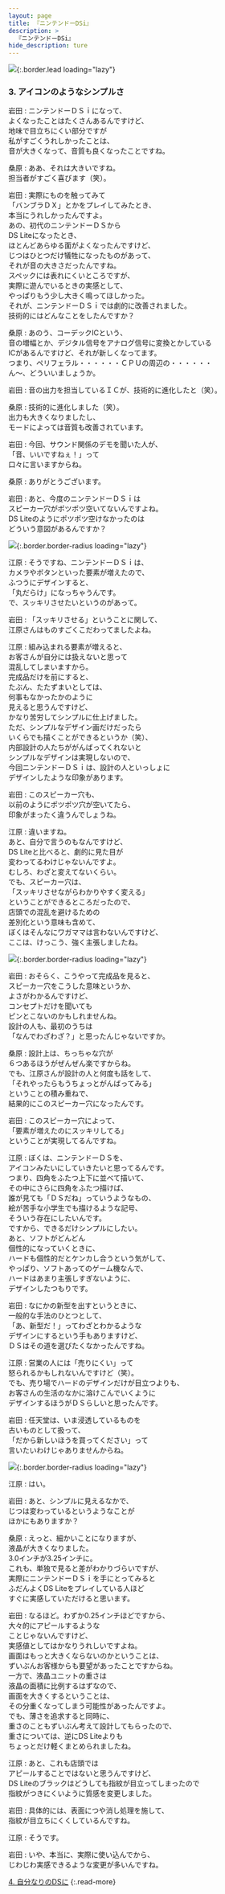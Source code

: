 ```yaml
---
layout: page
title: 『ニンテンドーDSi』
description: >
  『ニンテンドーDSi』
hide_description: ture
---
```


![](/others/interviews/jp/nds/dsi/vol1/img/mainvisual3.jpg){:.border.lead loading="lazy"}

### 3. アイコンのようなシンプルさ

岩田
: ニンテンドーＤＳｉになって、<br>よくなったことはたくさんあるんですけど、<br>地味で目立ちにくい部分ですが<br>私がすごくうれしかったことは、<br>音が大きくなって、音質も良くなったことですね。

桑原
: ああ、それは大きいですね。<br>担当者がすごく喜びます（笑）。

岩田
: 実際にものを触ってみて<br>「バンブラＤＸ」とかをプレイしてみたとき、<br>本当にうれしかったんですよ。<br>あの、初代のニンテンドーＤＳから<br>DS Liteになったとき、<br>ほとんどあらゆる面がよくなったんですけど、<br>じつはひとつだけ犠牲になったものがあって、<br>それが音の大きさだったんですね。<br>スペックには表れにくいところですが、<br>実際に遊んでいるときの実感として、<br>やっぱりもう少し大きく鳴ってほしかった。<br>それが、ニンテンドーＤＳｉでは劇的に改善されました。<br>技術的にはどんなことをしたんですか？

桑原
: あのう、コーデックICという、<br>音の増幅とか、デジタル信号をアナログ信号に変換とかしている<br>ICがあるんですけど、それが新しくなってます。<br>つまり、ペリフェラル・・・・・・ＣＰＵの周辺の・・・・・・<br>ん〜、どういいましょうか。

岩田
: 音の出力を担当しているＩＣが、技術的に進化したと（笑）。

桑原
: 技術的に進化しました（笑）。<br>出力も大きくなりましたし、<br>モードによっては音質も改善されています。

岩田
: 今回、サウンド関係のデモを聞いた人が、<br>「音、いいですねぇ！」って<br>口々に言いますからね。

桑原
: ありがとうございます。

岩田
: あと、今度のニンテンドーＤＳｉは<br>スピーカー穴がポツポツ空いてないんですよね。<br>DS Liteのようにポツポツ空けなかったのは<br>どういう意図があるんですか？

![](/others/interviews/jp/nds/dsi/vol1/img/image08.jpg){:.border.border-radius loading="lazy"}

江原
: そうですね、ニンテンドーＤＳｉは、<br>カメラやボタンといった要素が増えたので、<br>ふつうにデザインすると、<br>「丸だらけ」になっちゃうんです。<br>で、スッキリさせたいというのがあって。

岩田
: 「スッキリさせる」ということに関して、<br>江原さんはものすごくこだわってましたよね。

江原
: 組み込まれる要素が増えると、<br>お客さんが自分には扱えないと思って<br>混乱してしまいますから。<br>完成品だけを前にすると、<br>たぶん、たたずまいとしては、<br>何事もなかったかのように<br>見えると思うんですけど、<br>かなり苦労してシンプルに仕上げました。<br>ただ、シンプルなデザイン画だけだったら<br>いくらでも描くことができるというか（笑）、<br>内部設計の人たちががんばってくれないと<br>シンプルなデザインは実現しないので、<br>今回ニンテンドーＤＳｉは、設計の人といっしょに<br>デザインしたような印象があります。

岩田
: このスピーカー穴も、<br>以前のようにポツポツ穴が空いてたら、<br>印象がまったく違うんでしょうね。

江原
: 違いますね。<br>あと、自分で言うのもなんですけど、<br>DS Liteと比べると、劇的に見た目が<br>変わってるわけじゃないんですよ。<br>むしろ、わざと変えてないくらい。<br>でも、スピーカー穴は、<br>「スッキリさせながらわかりやすく変える」<br>ということができるところだったので、<br>店頭での混乱を避けるための<br>差別化という意味も含めて、<br>ぼくはそんなにワガママは言わないんですけど、<br>ここは、けっこう、強く主張しましたね。

![](/others/interviews/jp/nds/dsi/vol1/img/image09.jpg){:.border.border-radius loading="lazy"}

岩田
: おそらく、こうやって完成品を見ると、<br>スピーカー穴をこうした意味というか、<br>よさがわかるんですけど、<br>コンセプトだけを聞いても<br>ピンとこないのかもしれませんね。<br>設計の人も、最初のうちは<br>「なんでわざわざ？」と思ったんじゃないですか。

桑原
: 設計上は、ちっちゃな穴が<br>６つあるほうがぜんぜん楽ですからね。<br>でも、江原さんが設計の人と何度も話をして、<br>「それやったらもうちょっとがんばってみる」<br>ということの積み重ねで、<br>結果的にこのスピーカー穴になったんです。

岩田
: このスピーカー穴によって、<br>「要素が増えたのにスッキリしてる」<br>ということが実現してるんですね。

江原
: ぼくは、ニンテンドーＤＳを、<br>アイコンみたいにしていきたいと思ってるんです。<br>つまり、四角をふたつ上下に並べて描いて、<br>その中にさらに四角をふたつ描けば、<br>誰が見ても「ＤＳだね」っていうようなもの、<br>絵が苦手な小学生でも描けるような記号、<br>そういう存在にしたいんです。<br>ですから、できるだけシンプルにしたい。<br>あと、ソフトがどんどん<br>個性的になっていくときに、<br>ハードも個性的だとケンカし合うという気がして、<br>やっぱり、ソフトあってのゲーム機なんで、<br>ハードはあまり主張しすぎないように、<br>デザインしたつもりです。

岩田
: なにかの新型を出すというときに、<br>一般的な手法のひとつとして、<br>「あ、新型だ！」ってわざとわかるような<br>デザインにするという手もありますけど、<br>ＤＳはその道を選びたくなかったんですね。

江原
: 営業の人には「売りにくい」って<br>怒られるかもしれないんですけど（笑）。<br>でも、売り場でハードのデザインだけが目立つよりも、<br>お客さんの生活のなかに溶けこんでいくように<br>デザインするほうがＤＳらしいと思ったんです。

岩田
: 任天堂は、いま浸透しているものを<br>古いものとして扱って、<br>「だから新しいほうを買ってください」って<br>言いたいわけじゃありませんからね。

![](/others/interviews/jp/nds/dsi/vol1/img/image10.jpg){:.border.border-radius loading="lazy"}

江原
: はい。

岩田
: あと、シンプルに見えるなかで、<br>じつは変わっているというようなことが<br>ほかにもありますか？

桑原
: えっと、細かいことになりますが、<br>液晶が大きくなりました。<br>3.0インチが3.25インチに。<br>これも、単独で見ると差がわかりづらいですが、<br>実際にニンテンドーＤＳｉを手にとってみると<br>ふだんよくDS Liteをプレイしている人ほど<br>すぐに実感していただけると思います。

岩田
: なるほど。わずか0.25インチほどですから、<br>大々的にアピールするような<br>ことじゃないんですけど、<br>実感値としてはかなりうれしいですよね。<br>画面はもっと大きくならないのかということは、<br>ずいぶんお客様からも要望があったことですからね。<br>一方で、液晶ユニットの重さは<br>液晶の面積に比例するはずなので、<br>画面を大きくするということは、<br>その分重くなってしまう可能性があったんですよ。<br>でも、薄さを追求すると同時に、<br>重さのこともずいぶん考えて設計してもらったので、<br>重さについては、逆にDS Liteよりも<br>ちょっとだけ軽くまとめられましたね。

江原
: あと、これも店頭では<br>アピールすることではないと思うんですけど、<br>DS Liteのブラックはどうしても指紋が目立ってしまったので<br>指紋がつきにくいように質感を変更しました。

岩田
: 具体的には、表面につや消し処理を施して、<br>指紋が目立ちにくくしているんですね。

江原
: そうです。

岩田
: いや、本当に、実際に使い込んでから、<br>じわじわ実感できるような変更が多いんですね。

[4. 自分なりのDSに](4.md)
{:.read-more}


